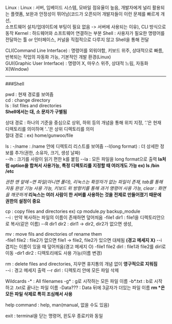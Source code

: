 Linux : Linux : 서버, 임베이드 시스템, 모바일 점유율이 높음, 개발자에게 널리 활용되는 플랫폼, 보완과 안정성이 뛰어남(코드가 오픈되어 개발자들이 이런 문제를 빠르게 개선,   
소프트웨어 설치/업데이트에 부팅이 필요 없음 -> 서버에 사용되는 이유), CLI 방식으로 동작 
Kernel : 하드웨어와 소프트웨어 연결하는 부분
Shell : 사용자가 필요한 명령어를 전달하는 툴 or 인터페이스, 커널을 직접적으로 다루지 않고 Shell을 통해 전달  

CLI(Command Line Interface) : 명령어를 외워야함, 키보드 위주, 상대적으로 빠름, 반복되는 작업의 자동화 가능, 기본적인 개발 환경(Linux)  
GUI(Graphic User Interface) : 명령어 X, 마우스 위주, 상대적 느림, 자동화 X(Window)  

---  
###Shell 

pwd : 현재 경로를 보여줌  
cd : change directory  
ls : list files and directories  
**Shell에서는 대, 소 문자가 구별됨**  
  
상대 경로 : 하나의 기준을 중심으로 상위, 하위 등의 개념을 통해 위치 지정, ‘.’은 현재 디렉토리를 의미하며 ‘..’은 상위 디렉토리를 의미   
절대 경로 : ex) home/gunwoo/file  

ls : 
-/name :  /name 안에 디렉토리 리스트를 보여줌
--l(long format) : 더 상세한 정보를 추가(권한, 소유자, 크기, 생성 날짜)  
--lh : 크기를 사람이 읽기 편한 k를 붙힘
--la : 모든 파일을 long format으로 출력
**la처럼 option을 합쳐서 사용가능, 특정 디렉토리를 지정할 때 여러개도 가능 ex) ls /bin /etc**  

*권한 맨 앞에 –면 파일(아니면 폴더), 리눅스는 확장자가 없는 파일이 존재, tab를 통해 자동 완성 기능 사용 가능, 키보드 위 방향키를 통해 과거 명령어 사용 가능, clear : 화면을 깨끗하게* 
**리눅스는 여러 사람이 한 서버를 사용하는 것을 전제로 만들어졌기 때문에 권한의 설정이 중요**  

cp : copy files and directories ex) cp module.py backup_module  
--i : 만약 복사하는 파일의 이름이 존재하면 덮어씌움
-file1 dir1 : file1을 디렉토리안으로 복사(같은 이름)
--R dir1 dir2 : dirl1 -> dir2, dir2가 없으면 생성, 

mv : move fils and directories of rename them  
-file1 file2 : file2가 없으면 file1 -> file2, file2가 있으면 대체됨 **(경고 메세지 X)**
--i 겹치는 이름이 있을 때 덮어씌움(경고 메세지 O)
-file1 file2 dirl : file1과 file2를 dirl로 이동
-dir1 dir2 : 디렉토리에도 사용 가능(이름 변경)  

rm : delete files and directories, 지우면 휴지통의 개념 없이 **영구적으로 지워짐**  
--i : 경고 메세지 출력
--r dirl : 디렉토리 안에 모든 파일 삭제  

Wildcards
-* : All filenames
-g* : g로 시작하는 모든 파일 이름
-b*.txt : b로 시작하고 .txt로 끝나는 파일 이름
-Data??? : Data 뒤에 3글자가 더있는 파일 이름
**rm \*은 모든 파일 삭제로 특히 조심해서 사용** 

help command : help, man(manual, 없을 수도 있음)  

exit : terminal을 닫는 명령어, 윈도우 종료키와 동일  
